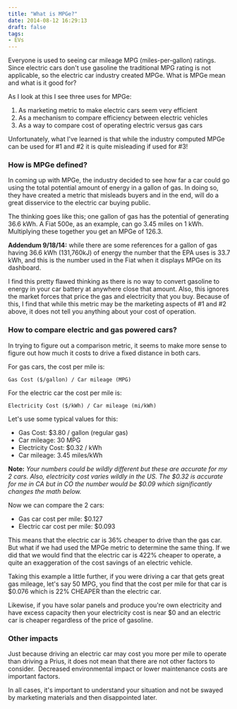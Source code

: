 ```yaml
---
title: "What is MPGe?"
date: 2014-08-12 16:29:13
draft: false
tags:
- EVs
---
```


Everyone is used to seeing car mileage MPG (miles-per-gallon) ratings. Since electric cars don't use gasoline the traditional MPG rating is not applicable, so the electric car industry created MPGe. What is MPGe mean and what is it good for?

As I look at this I see three uses for MPGe:

1. As marketing metric to make electric cars seem very efficient
2. As a mechanism to compare efficiency between electric vehicles
3. As a way to compare cost of operating electric versus gas cars

Unfortunately, what I've learned is that while the industry computed MPGe can be used for #1 and #2 it is quite misleading if used for #3!

### How is MPGe defined?

In coming up with MPGe, the industry decided to see how far a car could go using the total potential amount of energy in a gallon of gas. In doing so, they have created a metric that misleads buyers and in the end, will do a great disservice to the electric car buying public.

The thinking goes like this; one gallon of gas has the potential of generating 36.6 kWh. A Fiat 500e, as an example, can go 3.45 miles on 1 kWh. Multiplying these together you get an MPGe of 126.3.

**Addendum 9/18/14:** while there are some references for a gallon of gas having 36.6 kWh (131,760kJ) of energy the number that the EPA uses is 33.7 kWh, and this is the number used in the Fiat when it displays MPGe on its dashboard.

I find this pretty flawed thinking as there is no way to convert gasoline to energy in your car battery at anywhere close that amount. Also, this ignores the market forces that price the gas and electricity that you buy. Because of this, I find that while this metric may be the marketing aspects of #1 and #2 above, it does not tell you anything about your cost of operation.

### How to compare electric and gas powered cars?

In trying to figure out a comparison metric, it seems to make more sense to figure out how much it costs to drive a fixed distance in both cars.

For gas cars, the cost per mile is: 

	Gas Cost ($/gallon) / Car mileage (MPG)

For the electric car the cost per mile is:

	Electricity Cost ($/kWh) / Car mileage (mi/kWh)

Let's use some typical values for this:

* Gas Cost: $3.80 / gallon (regular gas)
* Car mileage: 30 MPG
* Electricity Cost: $0.32 / kWh
* Car mileage: 3.45 miles/kWh

**Note:** _Your numbers could be wildly different but these are accurate for my 2 cars. Also, electricity cost varies wildly in the US. The $0.32 is accurate for me in CA but in CO the number would be $0.09 which significantly changes the math below._

Now we can compare the 2 cars:

* Gas car cost per mile: $0.127
* Electric car cost per mile: $0.093

This means that the electric car is 36% cheaper to drive than the gas car. But what if we had used the MPGe metric to determine the same thing. If we did that we would find that the electric car is
422% cheaper to operate, a quite an exaggeration of the cost savings of an electric vehicle.

Taking this example a little further, if you were driving a car that gets great gas mileage, let's say 50 MPG, you find that the cost per mile for that car is $0.076 which is 22% CHEAPER than the electric car.

Likewise, if you have solar panels and produce you're own electricity and have excess capacity then your electricity cost is near $0 and an electric car is cheaper regardless of the price of gasoline.

### Other impacts

Just because driving an electric car may cost you more per mile to operate than driving a Prius, it does not mean that there are not other factors to consider.  Decreased environmental impact or lower maintenance costs are important factors. 

In all cases, it's important to understand your situation and not be swayed by marketing materials and then disappointed later.
